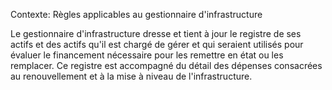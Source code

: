 Contexte: Règles applicables au gestionnaire d'infrastructure

Le gestionnaire d'infrastructure dresse et tient à jour le registre de ses actifs et des actifs qu'il est chargé de gérer et qui seraient utilisés pour évaluer le financement nécessaire pour les remettre en état ou les remplacer. Ce registre est accompagné du détail des dépenses consacrées au renouvellement et à la mise à niveau de l'infrastructure.